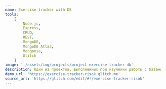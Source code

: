 ```yaml
---
name: Exercise tracker with DB
tools:
    [
        Node.js,
        Express,
        CRUD,
        REST,
        MongoDB,
        MongoDB Atlas,
        Mongoose,
        Glitch
    ]
image: './assets/img/projects/project-exercise-tracker-db'
description: Один из проектов, выполненных при изучении работы с базами данных и сервером на FreeCodeCamp. Планировщик упражнений.
demo_url: 'https://exercise-tracker-risok.glitch.me'
source_url: 'https://glitch.com/edit/#!/exercise-tracker-risok'
---
```

